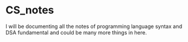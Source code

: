 # CS_notes
I will be documenting all the notes of programming language syntax and DSA fundamental and could be many more things in here.
